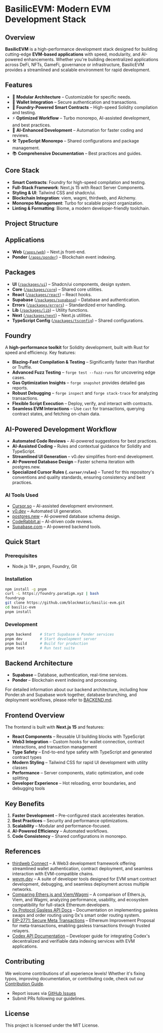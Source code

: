 # BasilicEVM: Modern EVM Development Stack

## Overview

__BasilicEVM__ is a high-performance development stack designed for building cutting-edge __EVM-based applications__ with speed, modularity, and AI-powered enhancements. Whether you're building decentralized applications across DeFi, NFTs, GameFi, governance or infrastructure, BasilicEVM provides a streamlined and scalable environment for rapid development.

## Features

- 🧩 __Modular Architecture__ – Customizable for specific needs.
- 👛 __Wallet Integration__ – Secure authentication and transactions.
- 🔨 __Foundry-Powered Smart Contracts__ – High-speed Solidity compilation and testing.
- ⚡ __Optimized Workflow__ – Turbo monorepo, AI-assisted development, and best practices.
- 🤖 __AI-Enhanced Development__ – Automation for faster coding and reviews.
- 🛠️ __TypeScript Monorepo__ – Shared configurations and package management.
- 📚 __Comprehensive Documentation__ – Best practices and guides.

## Core Stack

- __Smart Contracts__: Foundry for high-speed compilation and testing.
- __Full-Stack Framework__: Next.js 15 with React Server Components.
- __Styling & UI__: Tailwind CSS and shadcn/ui.
- __Blockchain Integration__: viem, wagmi, thirdweb, and Alchemy.
- __Monorepo Management__: Turbo for scalable project organization.
- __Linting & Formatting__: Biome, a modern developer-friendly toolchain.

## Project Structure

## Applications

- __Web__ ([`/apps/web`](/apps/web/README.md)) – Next.js front-end.
- __Ponder__ ([`/apps/ponder`](/apps/ponder/README.md)) – Blockchain event indexing.

## Packages

- __UI__ ([`/packages/ui`](/packages/ui/README.md)) – Shadcn/ui components, design system.
- __Core__ ([`/packages/core`](/packages/core/README.md)) – Shared core utilities.
- __React__ ([`/packages/react`](/packages/react/README.md)) – React hooks.
- __Supabase__ ([`/packages/supabase`](/packages/supabase/README.md)) – Database and authentication.
- __Errors__ ([`/packages/errors`](/packages/errors/README.md)) – Standardized error handling.
- __Lib__ ([`/packages/lib`](/packages/lib/README.md)) – Utility functions.
- __Next__ ([`/packages/next`](/packages/next/README.md)) – Next.js utilities.
- __TypeScript Config__ ([`/packages/tsconfig`](/packages/tsconfig/README.md)) – Shared configurations.

## Foundry

A __high-performance toolkit__ for Solidity development, built with Rust for speed and efficiency. Key features:

- __Blazing-Fast Compilation & Testing__ – Significantly faster than Hardhat or Truffle.
- __Advanced Fuzz Testing__ – `forge test --fuzz-runs` for uncovering edge cases.
- __Gas Optimization Insights__ – `forge snapshot` provides detailed gas reports.
- __Robust Debugging__ – `forge inspect` and `forge stack-trace` for analyzing transactions.
- __Flexible Script Execution__ – Deploy, verify, and interact with contracts.
- __Seamless EVM Interactions__ – Use `cast` for transactions, querying contract states, and fetching on-chain data.

## AI-Powered Development Workflow

- __Automated Code Reviews__ – AI-powered suggestions for best practices.
- __AI-Assisted Coding__ – Rules and contextual guidance for Solidity and TypeScript.
- __Streamlined UI Generation__ – v0.dev simplifies front-end development.
- __AI-Powered Database Design__ – Faster schema iteration with postgres.new.
- __Specialized Cursor Rules (`.cursor/rules`)__ – Tuned for this repository's conventions and quality standards, ensuring consistency and best practices.

### AI Tools Used

- [Cursor.so](https://cursor.so/) – AI-assisted development environment.
- [v0.dev](https://v0.dev/) – Automated UI generation.
- [postgres.new](https://postgres.new/) – AI-powered database schema design.
- [CodeRabbit.ai](https://coderabbit.ai/) – AI-driven code reviews.
- [Supabase.com](https://supabase.com/) – AI-powered backend tools.

## Quick Start

### Prerequisites

- Node.js 18+, pnpm, Foundry, Git

### Installation

```bash
npm install -g pnpm
curl -L https://foundry.paradigm.xyz | bash
foundryup
git clone https://github.com/blockmatic/basilic-evm.git
cd basilic-evm
pnpm install
```

### Development

```bash
pnpm backend    # Start Supabase & Ponder services
pnpm dev        # Start development server
pnpm build      # Build for production
pnpm test       # Run test suite
```

## Backend Architecture

- __Supabase__ – Database, authentication, real-time services.
- __Ponder__ – Blockchain event indexing and processing.

For detailed information about our backend architecture, including how Ponder.sh and Supabase work together, database branching, and deployment workflows, please refer to [BACKEND.md](./BACKEND.md).

## Frontend Overview

The frontend is built with __Next.js 15__ and features:

- __React Components__ – Reusable UI building blocks with TypeScript
- __Web3 Integration__ – Custom hooks for wallet connection, contract interactions, and transaction management
- __Type Safety__ – End-to-end type safety with TypeScript and generated contract types
- __Modern Styling__ – Tailwind CSS for rapid UI development with utility classes
- __Performance__ – Server components, static optimization, and code splitting
- __Developer Experience__ – Hot reloading, error boundaries, and debugging tools

## Key Benefits

1. __Faster Development__ – Pre-configured stack accelerates iteration.
2. __Best Practices__ – Security and performance optimizations.
3. __Scalability__ – Modular and performance-focused.
4. __AI-Powered Efficiency__ – Automated workflows.
5. __Code Consistency__ – Shared configurations in monorepo.

## References

- [thirdweb Connect](https://thirdweb.com/connect) – A Web3 development framework offering streamlined wallet authentication, contract deployment, and seamless interaction with EVM-compatible chains.
- [wevm.dev](https://wevm.dev) – A suite of developer tools designed for EVM smart contract development, debugging, and seamless deployment across multiple networks.
- [Comparing Ethers.js and Viem/Wagmi](https://gaboesquivel.com/blog/2024-07-viem-wagmi-ethers) – A comparison of Ethers.js, Viem, and Wagmi, analyzing performance, usability, and ecosystem compatibility for full-stack Ethereum developers.
- [0x Protocol Gasless API Docs](https://0x.org/docs/gasless-api/introduction) – Documentation on implementing gasless swaps and order routing using 0x's smart order routing system.
- [EIP-2771: Secure Meta Transactions](https://eips.ethereum.org/EIPS/eip-2771) – Ethereum Improvement Proposal for meta-transactions, enabling gasless transactions through trusted relayers.
- [Codex API Documentation](https://www.codex.io/) – Developer guide for integrating Codex's decentralized and verifiable data indexing services with EVM applications.

## Contributing

We welcome contributions of all experience levels! Whether it's fixing typos, improving documentation, or contributing code, check out our [Contribution Guide](https://github.com/blockmatic/basilic-evm/blob/main/CONTRIBUTING.md).

- Report issues via [GitHub Issues](https://github.com/blockmatic/basilic-evm/issues)
- Submit PRs following our guidelines.

## License

This project is licensed under the MIT License.

